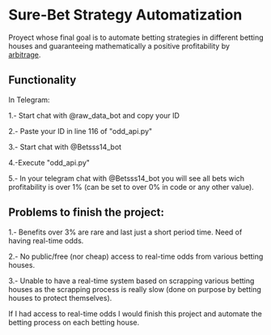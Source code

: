 # Sure-Bet Strategy Automatization

Proyect whose final goal is to automate betting strategies in different betting houses and guaranteeing mathematically a positive profitability by [arbitrage](https://en.wikipedia.org/wiki/Arbitrage).

## Functionality

In Telegram:

1.- Start chat with @raw_data_bot and copy your ID

2.- Paste your ID in line 116 of "odd_api.py"

3.- Start chat with @Betsss14_bot

4.-Execute "odd_api.py"

5.- In your telegram chat with @Betsss14_bot you will see all bets wich profitability is over 1% (can be set to over 0% in code or any other value).



## Problems to finish the project:

1.- Benefits over 3% are rare and last just a short period time. Need of having real-time odds.

2.- No public/free (nor cheap) access to real-time odds from various betting houses.

3.- Unable to have a real-time system based on scrapping various betting houses as the scrapping process is really slow (done on purpose by betting houses to protect themselves).


If I had access to real-time odds I would finish this project and  automate the betting process on each betting house.
